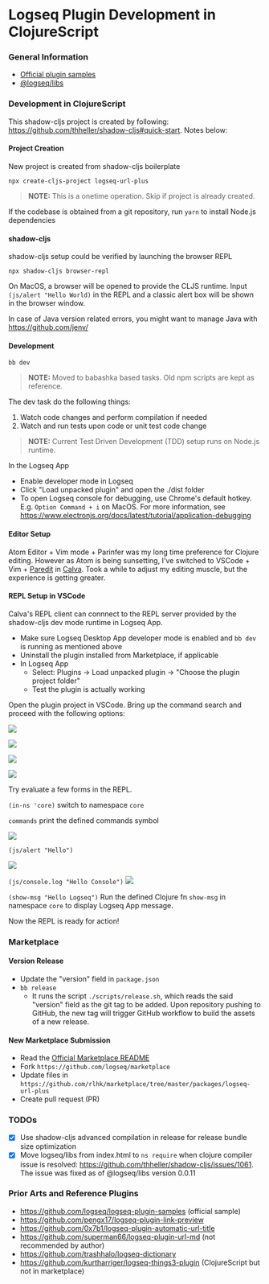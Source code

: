 # Logseq Plugin Development in ClojureScript

### General Information

- [Official plugin samples](https://github.com/logseq/logseq-plugin-samples)
- [@logseq/libs](https://logseq.github.io/plugins/)

### Development in ClojureScript

This shadow-cljs project is created by following: https://github.com/thheller/shadow-cljs#quick-start. Notes below:

#### Project Creation
New project is created from shadow-cljs boilerplate

`npx create-cljs-project logseq-url-plus`
> **NOTE:** This is a onetime operation. Skip if project is already created.

If the codebase is obtained from a git repository, run `yarn` to install Node.js dependencies

#### shadow-cljs
shadow-cljs setup could be verified by launching the browser REPL

`npx shadow-cljs browser-repl`

On MacOS, a browser will be opened to provide the CLJS runtime. Input `(js/alert "Hello World)` in the REPL and a classic alert box will be shown in the browser window.

In case of Java version related errors, you might want to manage Java with https://github.com/jenv/

#### Development

`bb dev`

> **NOTE:** Moved to babashka based tasks. Old npm scripts are kept as reference.

The dev task do the following things:
1. Watch code changes and perform compilation if needed
2. Watch and run tests upon code or unit test code change
> **NOTE:** Current Test Driven Development (TDD) setup runs on Node.js runtime.

In the Logseq App

- Enable developer mode in Logseq
- Click "Load unpacked plugin" and open the ./dist folder
- To open Logseq console for debugging, use Chrome's default hotkey. E.g. `Option Command + i` on MacOS. For more information, see https://www.electronjs.org/docs/latest/tutorial/application-debugging

#### Editor Setup

Atom Editor + Vim mode + Parinfer was my long time preference for Clojure editing. However as Atom is being sunsetting, I've switched to VSCode + Vim + [Paredit](https://calva.io/paredit/) in [Calva](https://calva.io). Took a while to adjust my editing muscle, but the experience is getting greater. 

#### REPL Setup in VSCode

Calva's REPL client can connnect to the REPL server provided by the shadow-cljs dev mode runtime in Logseq App.
- Make sure Logseq Desktop App developer mode is enabled and `bb dev` is running as mentioned above
- Uninstall the plugin installed from Marketplace, if applicable
- In Logseq App
  - Select: Plugins -> Load unpacked plugin -> "Choose the plugin project folder"
  - Test the plugin is actually working

Open the plugin project in VSCode. Bring up the command search and proceed with the following options:

![](./imgs/calva-repl-1.png)

![](./imgs/calva-repl-2.png)

![](./imgs/calva-repl-3.png)

![](./imgs/calva-repl-4.png)

Try evaluate a few forms in the REPL. 

`(in-ns 'core)` switch to namespace `core`

`commands` print the defined commands symbol

![](./imgs/calva-repl-5.png)

`(js/alert "Hello")`

![](./imgs/calva-repl-6.png)

`(js/console.log "Hello Console")`
![](./imgs/calva-repl-7.png)

`(show-msg "Hello Logseq")` Run the defined Clojure fn `show-msg` in namespace `core` to display Logseq App message.

Now the REPL is ready for action!

### Marketplace

#### Version Release

- Update the "version" field in `package.json`
- `bb release`
  - It runs the script `./scripts/release.sh`, which reads the said "version" field as the git tag to be added. Upon repository pushing to GitHub, the new tag will trigger GitHub workflow to build the assets of a new release.

#### New Marketplace Submission

- Read the [Official Marketplace README](https://github.com/logseq/marketplace/blob/master/README.md)
- Fork `https://github.com/logseq/marketplace`
- Update files in `https://github.com/rlhk/marketplace/tree/master/packages/logseq-url-plus`
- Create pull request (PR)

### TODOs
- [x] Use shadow-cljs advanced compilation in release for release bundle size optimization
- [x] Move logseq/libs from index.html to `ns require` when clojure compiler issue is resolved: https://github.com/thheller/shadow-cljs/issues/1061. The issue was fixed as of @logseq/libs version 0.0.11

### Prior Arts and Reference Plugins
- https://github.com/logseq/logseq-plugin-samples (official sample)
- https://github.com/pengx17/logseq-plugin-link-preview
- https://github.com/0x7b1/logseq-plugin-automatic-url-title
- https://github.com/superman66/logseq-plugin-url-md (not recommended by author)
- https://github.com/trashhalo/logseq-dictionary
- https://github.com/kurtharriger/logseq-things3-plugin (ClojureScript but not in marketplace)
